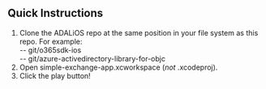 ## Quick Instructions

1. Clone the ADALiOS repo at the same position in your file system as this repo. For example:<br />
-- git/o365sdk-ios<br />
-- git/azure-activedirectory-library-for-objc
2. Open simple-exchange-app.xcworkspace (*not* .xcodeproj).
3. Click the play button!
